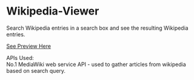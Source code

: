 # Wikipedia-Viewer
Search Wikipedia entries in a search box and see the resulting Wikipedia entries.


<a href="https://htmlpreview.github.io/?https://github.com/DevEMCN/Wikipedia-Viewer/blob/master/Wikipedia%20Viewer/index.html">See Preview Here</a>


APIs Used: <br/>
No.1 MediaWiki web service API - used to gather articles from wikipedia based on search query.


